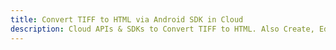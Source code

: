---title: Convert TIFF to HTML via Android SDK in Clouddescription: Cloud APIs & SDKs to Convert TIFF to HTML. Also Create, Edit & Render Microsoft Word & OpenOffice documents in the Cloud.---